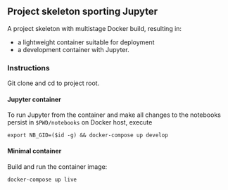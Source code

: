 ## Project skeleton sporting Jupyter

A project skeleton with multistage Docker build, resulting in:
* a lightweight container suitable for deployment
* a development container with Jupyter.


### Instructions
Git clone and cd to project root.

#### Jupyter container

To run Jupyter from the container and make all changes to the notebooks persist in `$PWD/notebooks` on Docker host, execute

`export NB_GID=($id -g) && docker-compose up develop`

#### Minimal container
Build and run the container image:

`docker-compose up live`
